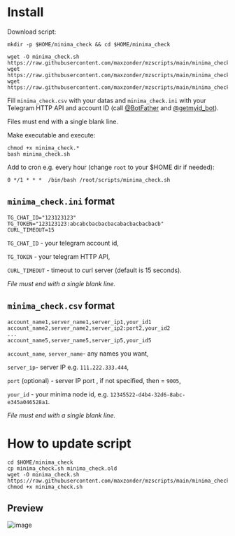 # Install
Download script:
```
mkdir -p $HOME/minima_check && cd $HOME/minima_check

wget -O minima_check.sh https://raw.githubusercontent.com/maxzonder/mzscripts/main/minima_check/minima_check.sh
wget https://raw.githubusercontent.com/maxzonder/mzscripts/main/minima_check/minima_check.ini
wget https://raw.githubusercontent.com/maxzonder/mzscripts/main/minima_check/minima_check.csv
```
Fill `minima_check.csv` with your datas and `minima_check.ini` with your Telegram HTTP API and account ID (call [@BotFather](https://t.me/BotFather) and [@getmyid_bot](https://t.me/getmyid_bot)).

Files must end with a single blank line.

Make executable and execute:
```
chmod +x minima_check.*
bash minima_check.sh
```

Add to cron e.g. every hour (change `root` to your $HOME dir if needed):
```
0 */1 * * *  /bin/bash /root/scripts/minima_check.sh
```

## `minima_check.ini` format

```
TG_CHAT_ID="123123123"
TG_TOKEN="123123123:abcabcbacbacbacabacbacbacbacb"
CURL_TIMEOUT=15

```

`TG_CHAT_ID` - your telegram account id,

`TG_TOKEN` - your telegram HTTP API,

`CURL_TIMEOUT` - timeout to curl server (default is 15 seconds).

_File must end with a single blank line._

## `minima_check.csv` format

```
account_name1,server_name1,server_ip1,your_id1
account_name2,server_name2,server_ip2:port2,your_id2
...
account_name5,server_name5,server_ip5,your_id5

```

`account_name`, `server_name`- any names you want,

`server_ip`- server IP e.g. `111.222.333.444`,

`port` (optional) - server IP port , if not specified, then = `9005`,

`your_id` - your minima node id, e.g. `12345522-d4b4-32d6-8abc-e345a046528a1`.

_File must end with a single blank line._

# How to update script

```
cd $HOME/minima_check
cp minima_check.sh minima_check.old
wget -O minima_check.sh https://raw.githubusercontent.com/maxzonder/mzscripts/main/minima_check/minima_check.sh
chmod +x minima_check.sh
```

## Preview
![image](https://user-images.githubusercontent.com/73627790/184517723-74e618df-3bcd-4e68-a929-50cc82d353d4.png)


